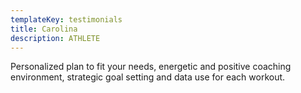 ```yaml
---
templateKey: testimonials
title: Carolina
description: ATHLETE
---
```

Personalized plan to fit your needs, energetic and positive coaching environment, strategic goal setting and data use for each workout.